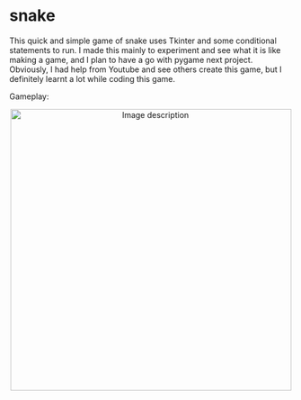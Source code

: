 # snake
This quick and simple game of snake uses Tkinter and some conditional statements to run. I made this mainly to experiment and see what it is like making a game, and I plan to have a go with pygame next project. Obviously, I had help from Youtube and see others create this game, but I definitely learnt a lot while coding this game.

Gameplay:

<p align="center">
  <img width="500" src="https://drive.google.com/uc?export=view&id=1MDBGVFnis9aEgI0HXn6F4AIdz8QWabPf" alt="Image description">
</p>